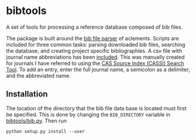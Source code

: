 # bibtools

A set of tools for processing a reference database composed of bib files.

The package is built around the [bib file parser](https://github.com/aclements/biblib) of aclements.
Scripts are included for three common tasks: parsing downloaded bib files, searching the database, and creating project specific bibliographies.
A csv file with journal name abbreviations has been [included](bibtools/data/cassi-abbreviations.csv).
This was manually created for journals I have referred to using the [CAS Source Index (CASSI) Search Tool](https://cassi.cas.org/search.jsp).
To add an entry, enter the full journal name, a semicolon as a delimiter, and the abbreviated name.

## Installation

The location of the directory that the bib file data base is located must first be specified.
This is done by changing the `BIB_DIRECTORY` variable in [bibtools/bib.py](bibtools/byb.py).
Then run
```
python setup.py install --user
```
